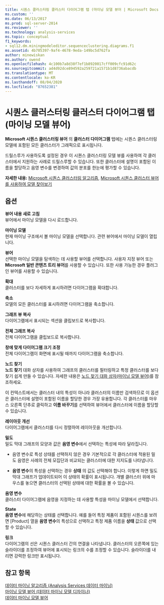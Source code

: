 ```yaml
---
title: 시퀀스 클러스터링 클러스터 다이어그램 탭 (마이닝 모델 뷰어 | Microsoft Docs
ms.custom: ''
ms.date: 06/13/2017
ms.prod: sql-server-2014
ms.reviewer: ''
ms.technology: analysis-services
ms.topic: conceptual
f1_keywords:
- sql12.dm.miningmodeleditor.sequenceclustering.diagrams.f1
ms.assetid: 4b705397-9af4-4678-9eda-149bc5d762fa
author: minewiskan
ms.author: owend
ms.openlocfilehash: 4c100b7a8d38f7ef1b8920017cff009cfc91d62c
ms.sourcegitcommit: ad4d92dce894592a259721a1571b1d8736abacdb
ms.translationtype: MT
ms.contentlocale: ko-KR
ms.lasthandoff: 08/04/2020
ms.locfileid: "87652381"
---
```

# <a name="sequence-clustering-cluster-diagram-tab-mining-model-viewer"></a>시퀀스 클러스터링 클러스터 다이어그램 탭(마이닝 모델 뷰어)
  **Microsoft 시퀀스 클러스터링 뷰어** 의 **클러스터 다이어그램** 탭에는 시퀀스 클러스터링 모델에 포함된 모든 클러스터가 그래픽으로 표시됩니다.  
  
 드릴스루가 사용하도록 설정된 경우 이 시퀀스 클러스터링 모델 뷰를 사용하여 각 클러스터에서 지원하는 사례로 드릴스루할 수 있습니다. 또한 클러스터에 설명이 포함된 이름을 할당하고 음영 변수를 변경하여 값의 분포를 한눈에 평가할 수 있습니다.  
  
 **자세한 내용:** [Microsoft 시퀀스 클러스터링 알고리즘](data-mining/microsoft-sequence-clustering-algorithm.md), [Microsoft 시퀀스 클러스터 뷰어를 사용하여 모델 찾아보기](data-mining/browse-a-model-using-the-microsoft-sequence-cluster-viewer.md)  
  
## <a name="options"></a>옵션  
 **뷰어 내용 새로 고침**  
 뷰어에서 마이닝 모델을 다시 로드합니다.  
  
 **마이닝 모델**  
 현재 마이닝 구조에서 볼 마이닝 모델을 선택합니다. 관련 뷰어에서 마이닝 모델이 열립니다.  
  
 **뷰어**  
 선택한 마이닝 모델을 탐색하는 데 사용할 뷰어를 선택합니다. 사용자 지정 뷰어 또는 **Microsoft 일반 콘텐츠 트리 뷰어**를 사용할 수 있습니다. 또한 사용 가능한 경우 플러그 인 뷰어를 사용할 수 있습니다.  
  
 **확대**  
 클러스터를 보다 자세하게 표시하려면 다이어그램을 확대합니다.  
  
 **축소**  
 모델의 모든 클러스터를 표시하려면 다이어그램을 축소합니다.  
  
 **그래프 뷰 복사**  
 다이어그램에서 표시되는 섹션을 클립보드로 복사합니다.  
  
 **전체 그래프 복사**  
 전체 다이어그램을 클립보드로 복사합니다.  
  
 **창에 맞게 다이어그램 크기 조정**  
 전체 다이어그램이 화면에 표시될 때까지 다이어그램을 축소합니다.  
  
 **노드 찾기**  
 **노드 찾기** 대화 상자를 사용하여 그래프의 클러스터를 필터링하고 특정 클러스터를 보다 찾기 쉽게 만들 수 있습니다. 자세한 내용은 [노드 찾기 대화 상자&#40;마이닝 모델 뷰어&#41;](find-node-dialog-box-mining-model-viewer.md)를 참조하세요.  
  
 이 컨텍스트에서는 클러스터 내의 특성이 아니라 클러스터의 이름만 검색하므로 이 옵션은 클러스터에 설명이 포함된 이름을 할당한 경우 가장 유용합니다. 각 클러스터를 마우스 오른쪽 단추로 클릭하고 **이름 바꾸기**를 선택하여 뷰어에서 클러스터에 이름을 할당할 수 있습니다.  
  
 **레이아웃 개선**  
 다이어그램에서 클러스터를 다시 정렬하여 레이아웃을 개선합니다.  
  
 **밀도**  
 밀도 막대 그래프의 모양과 값은 **음영 변수**에서 선택하는 특성에 따라 달라집니다.  
  
-   음영 변수로 특성 상태를 선택하지 않은 경우 기본적으로 각 클러스터에 적용된 밀도 음영은 사례의 전체 모집단과 비교되는 클러스터에 대한 지지도를 나타냅니다.  
  
-   **음영 변수**의 특성을 선택하는 경우 **상태** 의 값도 선택해야 합니다. 이렇게 하면 밀도 막대 그래프가 업데이트되어 이 상태의 확률이 표시됩니다. 개별 클러스터 위에 마우스를 놓으면 클러스터의 선택된 상태에 대한 확률을 볼 수 있습니다.  
  
 **음영 변수**  
 클러스터 다이어그램에 음영을 지정하는 데 사용할 특성을 마이닝 모델에서 선택합니다.  
  
 **State**  
 **음영 변수**에 해당하는 상태를 선택합니다. 예를 들어 특정 제품이 포함된 시퀀스를 보려면 [Product] 열을 **음영 변수**의 특성으로 선택하고 특정 제품 이름을 **상태** 값으로 선택할 수 있습니다.  
  
 **링크**  
 다이어그램의 선은 시퀀스 클러스터 간의 연결을 나타냅니다. 클러스터의 오른쪽에 있는 슬라이더를 조정하여 뷰어에 표시되는 링크의 수를 조정할 수 있습니다. 슬라이더를 내리면 강력한 링크만 표시됩니다.  
  
## <a name="see-also"></a>참고 항목  
 [데이터 마이닝 알고리즘 &#40;Analysis Services 데이터 마이닝&#41;](data-mining/data-mining-algorithms-analysis-services-data-mining.md)   
 [마이닝 모델 뷰어 &#40;데이터 마이닝 모델 디자이너&#41;](mining-model-viewers-data-mining-model-designer.md)   
 [데이터 마이닝 모델 뷰어](data-mining/data-mining-model-viewers.md)  
  
  
